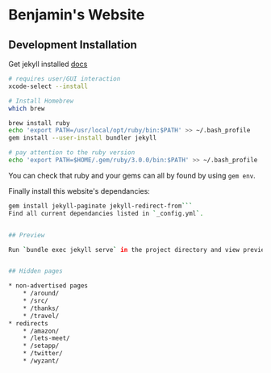 # Benjamin's Website

## Development Installation

Get jekyll installed [docs](https://jekyllrb.com/docs/installation/macos/)

```bash
# requires user/GUI interaction
xcode-select --install

# Install Homebrew
which brew

brew install ruby
echo 'export PATH=/usr/local/opt/ruby/bin:$PATH' >> ~/.bash_profile
gem install --user-install bundler jekyll

# pay attention to the ruby version 
echo 'export PATH=$HOME/.gem/ruby/3.0.0/bin:$PATH' >> ~/.bash_profile
```

You can check that ruby and your gems can all by found by using `gem env`. 

Finally install this website's dependancies:
```bash
gem install jekyll-paginate jekyll-redirect-from```
Find all current dependancies listed in `_config.yml`.


## Preview

Run `bundle exec jekyll serve` in the project directory and view preview at http://127.0.0.1:4000.


## Hidden pages

* non-advertised pages
	* /around/
	* /src/
	* /thanks/
	* /travel/
* redirects
	* /amazon/
	* /lets-meet/
	* /setapp/
	* /twitter/
	* /wyzant/